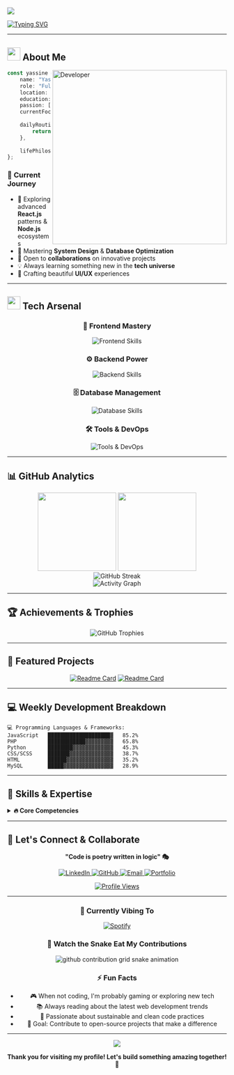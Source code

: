 # <div align="center">

<img src="https://capsule-render.vercel.app/api?type=waving&color=gradient&customColorList=0,2,2,5,30&height=200&section=header&text=Yassine%20Et%20Tahery&fontSize=50&fontColor=fff&animation=fadeIn&fontAlignY=35&desc=Passionate%20Web%20Developer%20%7C%20Problem%20Solver%20%7C%20Digital%20Innovator&descAlignY=55&descSize=18" />

[![Typing SVG](https://readme-typing-svg.herokuapp.com?font=JetBrains+Mono&size=28&duration=3000&pause=1000&color=00D9FF&center=true&vCenter=true&width=800&lines=Welcome+to+my+Digital+Universe+%F0%9F%8C%90;Full-Stack+Web+Developer+%F0%9F%92%BB;Building+Tomorrow's+Solutions+Today+%F0%9F%9A%80;Let's+Code+Something+Amazing!+%E2%9C%A8)](https://git.io/typing-svg)

</div>

---

## <img src="https://raw.githubusercontent.com/MartinHeinz/MartinHeinz/master/wave.gif" width="30px" height="30px"> **About Me**

<img align="right" alt="Developer" width="400" src="https://raw.githubusercontent.com/abhisheknaiidu/abhisheknaiidu/master/code.gif">

```typescript
const yassine = {
    name: "Yassine Et Tahery",
    role: "Full-Stack Web Developer",
    location: "Morocco 🇲🇦",
    education: "Digital Development Student",
    passion: ["Web Development", "Problem Solving", "Innovation"],
    currentFocus: "Building scalable web applications",
    
    dailyRoutine: () => {
        return "Code → Learn → Build → Repeat";
    },
    
    lifePhilosophy: "Turning coffee into code since 2023 ☕️→💻"
};
```

### 🎯 **Current Journey**
- 🔭 Exploring advanced **React.js** patterns & **Node.js** ecosystems
- 🌱 Mastering **System Design** & **Database Optimization**
- 👥 Open to **collaborations** on innovative projects
- 💡 Always learning something new in the **tech universe**
- 🎨 Crafting beautiful **UI/UX** experiences

---

## <img src="https://media2.giphy.com/media/QssGEmpkyEOhBCb7e1/giphy.gif?cid=ecf05e47a0n3gi1bfqntqmob8g9aid1oyj2wr3ds3mg700bl&rid=giphy.gif" width="30px"> **Tech Arsenal**

<div align="center">

### 🎨 **Frontend Mastery**
<p>
  <img src="https://skillicons.dev/icons?i=html,css,js,ts,react,tailwind,bootstrap,sass" alt="Frontend Skills" />
</p>

### ⚙️ **Backend Power**
<p>
  <img src="https://skillicons.dev/icons?i=php,python,nodejs,express,flask,laravel" alt="Backend Skills" />
</p>

### 🗄️ **Database Management**
<p>
  <img src="https://skillicons.dev/icons?i=mysql,postgresql,mongodb,sqlite,redis" alt="Database Skills" />
</p>

### 🛠️ **Tools & DevOps**
<p>
  <img src="https://skillicons.dev/icons?i=git,github,docker,linux,vscode,figma,postman,nginx" alt="Tools & DevOps" />
</p>

</div>

---

## 📊 **GitHub Analytics**

<div align="center">
  <img height="180em" src="https://github-readme-stats.vercel.app/api?username=YassineET&show_icons=true&theme=tokyonight&include_all_commits=true&count_private=true&hide_border=true&bg_color=0D1117&title_color=00D9FF&icon_color=00D9FF&text_color=C9D1D9"/>
  <img height="180em" src="https://github-readme-stats.vercel.app/api/top-langs/?username=YassineET&layout=compact&theme=tokyonight&hide_border=true&bg_color=0D1117&title_color=00D9FF&text_color=C9D1D9&hide=tsql,hack,scss,cmake"/>
</div>

<div align="center">
  <img src="https://github-readme-streak-stats.herokuapp.com/?user=YassineET&theme=tokyonight&hide_border=true&background=0D1117&stroke=00D9FF&ring=00D9FF&fire=00D9FF&currStreakLabel=00D9FF" alt="GitHub Streak" />
</div>

<div align="center">
  <img src="https://github-readme-activity-graph.vercel.app/graph?username=YassineET&bg_color=0D1117&color=00D9FF&line=00D9FF&point=FFFFFF&area=true&hide_border=true" alt="Activity Graph" />
</div>

---

## 🏆 **Achievements & Trophies**

<div align="center">
  <img src="https://github-profile-trophy.vercel.app/?username=YassineET&theme=tokyonight&no-frame=true&column=7&margin-w=10&margin-h=10" alt="GitHub Trophies" />
</div>

---

## 🚀 **Featured Projects**

<div align="center">

[![Readme Card](https://github-readme-stats.vercel.app/api/pin/?username=YassineET&repo=your-main-project&theme=tokyonight&hide_border=true&bg_color=0D1117)](https://github.com/YassineET/your-main-project)
[![Readme Card](https://github-readme-stats.vercel.app/api/pin/?username=YassineET&repo=another-project&theme=tokyonight&hide_border=true&bg_color=0D1117)](https://github.com/YassineET/another-project)

</div>

---

## 💻 **Weekly Development Breakdown**

```text
💻 Programming Languages & Frameworks:
JavaScript   ████████████████████▓   85.2%
PHP          ████████████▓▓▓▓▓▓▓▓▓   65.8%
Python       ████████▓▓▓▓▓▓▓▓▓▓▓▓▓   45.3%
CSS/SCSS     ███████▓▓▓▓▓▓▓▓▓▓▓▓▓▓   38.7%
HTML         ██████▓▓▓▓▓▓▓▓▓▓▓▓▓▓▓   35.2%
MySQL        █████▓▓▓▓▓▓▓▓▓▓▓▓▓▓▓▓   28.9%
```

---

## 🎯 **Skills & Expertise**

<details>
<summary><b>🔥 Core Competencies</b></summary>
<br>

**Frontend Development**
- ⚛️ React.js ecosystem (Hooks, Context API, Redux)
- 🎨 Modern CSS (Flexbox, Grid, Animations)
- 📱 Responsive Design & Mobile-First approach
- 🔧 Build tools (Webpack, Vite, Parcel)

**Backend Development**
- 🐘 PHP (Laravel, Symfony)
- 🐍 Python (Flask, Django)
- 🟢 Node.js & Express.js
- 🏗️ RESTful API design & GraphQL

**Database & DevOps**
- 🗄️ Database design & optimization
- 🐳 Docker containerization
- 🔄 CI/CD pipelines
- ☁️ Cloud deployment (AWS, Heroku)

</details>

---

## 🌟 **Let's Connect & Collaborate**

<div align="center">

**"Code is poetry written in logic" 🎭**

<p>
  <a href="https://www.linkedin.com/in/yasine-et-tahery-159790324/" target="_blank">
    <img src="https://img.shields.io/badge/LinkedIn-0077B5?style=for-the-badge&logo=linkedin&logoColor=white" alt="LinkedIn" />
  </a>
  <a href="https://github.com/YassineET" target="_blank">
    <img src="https://img.shields.io/badge/GitHub-100000?style=for-the-badge&logo=github&logoColor=white" alt="GitHub" />
  </a>
  <a href="mailto:your.email@example.com" target="_blank">
    <img src="https://img.shields.io/badge/Email-D14836?style=for-the-badge&logo=gmail&logoColor=white" alt="Email" />
  </a>
  <a href="https://your-portfolio.com" target="_blank">
    <img src="https://img.shields.io/badge/Portfolio-FF5722?style=for-the-badge&logo=todoist&logoColor=white" alt="Portfolio" />
  </a>
</p>

[![Profile Views](https://komarev.com/ghpvc/?username=YassineET&color=00D9FF&style=for-the-badge&label=Profile+Views)](https://github.com/YassineET)

</div>

---

<div align="center">

### 🎵 **Currently Vibing To**
[![Spotify](https://novatorem-kyzbk7wxl-bardiesel.vercel.app/api/spotify)](https://open.spotify.com/user/your-spotify-username)

### 🐍 **Watch the Snake Eat My Contributions**
<picture>
  <source media="(prefers-color-scheme: dark)" srcset="https://raw.githubusercontent.com/YassineET/YassineET/output/github-contribution-grid-snake-dark.svg">
  <source media="(prefers-color-scheme: light)" srcset="https://raw.githubusercontent.com/YassineET/YassineET/output/github-contribution-grid-snake.svg">
  <img alt="github contribution grid snake animation" src="https://raw.githubusercontent.com/YassineET/YassineET/output/github-contribution-grid-snake.svg">
</picture>

### ⚡ **Fun Facts**
- 🎮 When not coding, I'm probably gaming or exploring new tech
- 📚 Always reading about the latest web development trends
- 🌱 Passionate about sustainable and clean code practices
- 🎯 Goal: Contribute to open-source projects that make a difference

---

<img src="https://capsule-render.vercel.app/api?type=waving&color=gradient&customColorList=0,2,2,5,30&height=100&section=footer" />

**Thank you for visiting my profile! Let's build something amazing together! 🚀**

</div>
